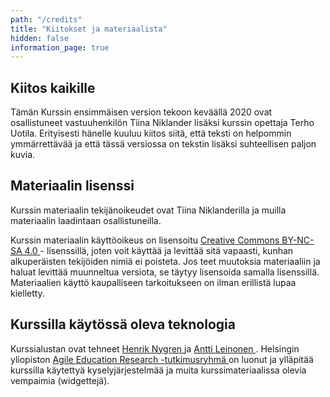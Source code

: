 ```yaml
---
path: "/credits"
title: "Kiitokset ja materiaalista"
hidden: false
information_page: true
---
```


## Kiitos kaikille

Tämän Kurssin ensimmäisen version tekoon keväällä 2020 ovat osallistuneet vastuuhenkilön Tiina Niklander lisäksi kurssin opettaja Terho Uotila. Erityisesti hänelle kuuluu kiitos siitä, että teksti on helpommin ymmärrettävää ja että tässä versiossa on tekstin lisäksi suhteellisen paljon kuvia.


## Materiaalin lisenssi

<p>
Kurssin materiaalin tekijänoikeudet ovat Tiina Niklanderilla ja muilla materiaalin laadintaan osallistuneilla.
    
Kurssin materiaalin käyttöoikeus on lisensoitu
<a href="https://creativecommons.org/licenses/by-nc-sa/4.0/deed.fi" target="_blank" rel="noopener noreferrer" >
    Creative Commons BY-NC-SA 4.0
</a> - lisenssillä, joten voit käyttää ja levittää sitä vapaasti, kunhan
alkuperäisten tekijöiden nimiä ei poisteta. Jos teet muutoksia
materiaaliin ja haluat levittää muunneltua versiota, se täytyy
lisensoida samalla lisenssillä. Materiaalien käyttö kaupalliseen
tarkoitukseen on ilman erillistä lupaa kielletty.
</p>

<h2>Kurssilla käytössä oleva teknologia</h2>

<p>
Kurssialustan ovat tehneet
<a
    href="https://github.com/nygrenh"
    target="_blank"
    rel="noopener noreferrer"
>
    Henrik Nygren
</a>
ja
<a
    href="https://github.com/redande"
    target="_blank"
    rel="noopener noreferrer"
>
    Antti Leinonen
</a>
. Helsingin yliopiston
<a
    href="https://www.helsinki.fi/en/researchgroups/data-driven-education"
    target="_blank"
    rel="noopener noreferrer"
>
    Agile Education Research -tutkimusryhmä
</a>
on luonut ja ylläpitää kurssilla käytettyä kyselyjärjestelmää ja muita
kurssimateriaalissa olevia vempaimia (widgettejä).
</p>

